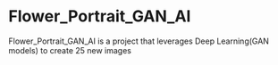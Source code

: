 # Flower_Portrait_GAN_AI
Flower_Portrait_GAN_AI is a project that leverages Deep Learning(GAN models) to create 25 new images
